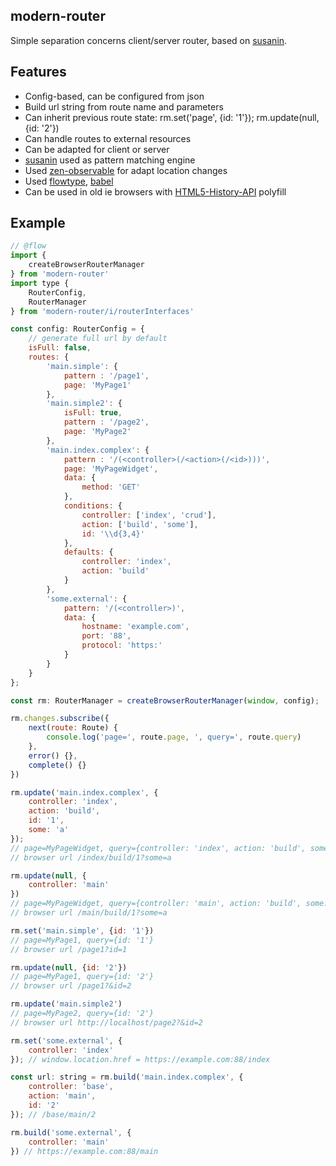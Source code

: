 modern-router
-------------

Simple separation concerns client/server router, based on [susanin](https://github.com/nodules/susanin).

Features
--------

-	Config-based, can be configured from json
-	Build url string from route name and parameters
-	Can inherit previous route state: rm.set('page', {id: '1'}); rm.update(null, {id: '2'})
-	Can handle routes to external resources
-	Can be adapted for client or server
-	[susanin](https://github.com/nodules/susanin) used as pattern matching engine
-	Used [zen-observable](https://github.com/zenparsing/zen-observable) for adapt location changes
-	Used [flowtype](http://flowtype.org), [babel](http://babeljs.io)
-	Can be used in old ie browsers with [HTML5-History-API](https://github.com/devote/HTML5-History-API) polyfill

Example
-------

```js
// @flow
import {
    createBrowserRouterManager
} from 'modern-router'
import type {
    RouterConfig,
    RouterManager
} from 'modern-router/i/routerInterfaces'

const config: RouterConfig = {
    // generate full url by default
    isFull: false,
    routes: {
        'main.simple': {
            pattern : '/page1',
            page: 'MyPage1'
        },
        'main.simple2': {
            isFull: true,
            pattern : '/page2',
            page: 'MyPage2'
        },
        'main.index.complex': {
            pattern : '/(<controller>(/<action>(/<id>)))',
            page: 'MyPageWidget',
            data: {
                method: 'GET'
            },
            conditions: {
                controller: ['index', 'crud'],
                action: ['build', 'some'],
                id: '\\d{3,4}'
            },
            defaults: {
                controller: 'index',
                action: 'build'
            }
        },
        'some.external': {
            pattern: '/(<controller>)',
            data: {
                hostname: 'example.com',
                port: '88',
                protocol: 'https:'
            }
        }
    }
};

const rm: RouterManager = createBrowserRouterManager(window, config);

rm.changes.subscribe({
    next(route: Route) {
        console.log('page=', route.page, ', query=', route.query)
    },
    error() {},
    complete() {}
})

rm.update('main.index.complex', {
    controller: 'index',
    action: 'build',
    id: '1',
    some: 'a'
});
// page=MyPageWidget, query={controller: 'index', action: 'build', some: 'a', id: '1'}
// browser url /index/build/1?some=a

rm.update(null, {
    controller: 'main'
})
// page=MyPageWidget, query={controller: 'main', action: 'build', some: 'a', id: '1'}
// browser url /main/build/1?some=a

rm.set('main.simple', {id: '1'})
// page=MyPage1, query={id: '1'}
// browser url /page1?id=1

rm.update(null, {id: '2'})
// page=MyPage1, query={id: '2'}
// browser url /page1?&id=2

rm.update('main.simple2')
// page=MyPage2, query={id: '2'}
// browser url http://localhost/page2?&id=2

rm.set('some.external', {
    controller: 'index'
}); // window.location.href = https://example.com:88/index

const url: string = rm.build('main.index.complex', {
    controller: 'base',
    action: 'main',
    id: '2'
}); // /base/main/2

rm.build('some.external', {
    controller: 'main'
}) // https://example.com:88/main

```
